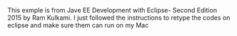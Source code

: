 This exmple is from Jave EE Development with Eclipse- Second Edition 2015 by Ram Kulkami.
I just followed the instructions to retype the codes on eclipse and make sure them can run on my Mac
